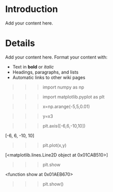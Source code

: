 # Introduction #

Add your content here.


# Details #

Add your content here.  Format your content with:
  * Text in **bold** or _italic_
  * Headings, paragraphs, and lists
  * Automatic links to other wiki pages

>>> import numpy as np

>>> import matplotlib.pyplot as plt

>>> x=np.arange(-5,5,0.01)

>>> y=x3

>>> plt.axis([-6,6,-10,10])

[-6, 6, -10, 10]

>>> plt.plot(x,y)

[<matplotlib.lines.Line2D object at 0x01CAB510>]

>>> plt.show

<function show at 0x01AEB670>

>>> plt.show()